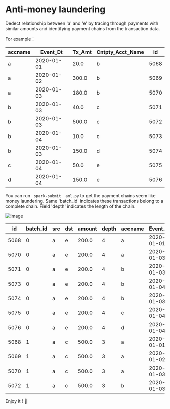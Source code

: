 # Anti-money laundering

Dedect relationship between 'a' and 'e' by tracing through payments with similar amounts and identifying payment chains from the transaction data.

For example：
 
|accname|  Event_Dt|Tx_Amt|Cntpty_Acct_Name|  id|
 | ------- | ---------- | ------ | -------------- | ----- |
|      a|2020-01-01|  20.0|               b|5068|
|      a|2020-01-02| 300.0|               b|5069|
|      a|2020-01-03| 180.0|               b|5070| 
|      b|2020-01-03|  40.0|               c|5071|  
|      b|2020-01-03| 500.0|               c|5072| 
|      b|2020-01-04|  10.0|               c|5073|
|      b|2020-01-03| 150.0|               d|5074|
|      c|2020-01-04|  50.0|               e|5075|
|      d|2020-01-04| 150.0|               e|5076|

You can run
` spark-submit  aml.py`
to get the payment chains seem like money laundering. Same 'batch_id' indicates these transactions belong to a complete chain. Field 'depth' indicates the length of the chain. 

![image](https://user-images.githubusercontent.com/24219258/148644725-afb26de1-160e-4589-a035-3046a632b098.png)

 |id|batch_id|src|dst|amount|depth|accname|  Event_Dt|Tx_Amt|Cntpty_Acct_Name|
 | ---- | -------- | --- | --- | ---- | ----- | ------ | ----- | ----- | ---- |
|5068|       0|  a|  e|     200.0|     4|      a|2020-01-01|  20.0|               b|
|5070|       0|  a|  e|     200.0|     4|      a|2020-01-03| 180.0|               b|
|5071|       0|  a|  e|     200.0|     4|      b|2020-01-03|  40.0|               c|
|5073|       0|  a|  e|     200.0|     4|      b|2020-01-04|  10.0|               c|
|5074|       0|  a|  e|     200.0|     4|      b|2020-01-03| 150.0|               d|
|5075|       0|  a|  e|     200.0|     4|      c|2020-01-04|  50.0|               e|
|5076|       0|  a|  e|     200.0|     4|      d|2020-01-04| 150.0|               e|
|5068|       1|  a|  c|     500.0|     3|      a|2020-01-01|  20.0|               b|
|5069|       1|  a|  c|     500.0|     3|      a|2020-01-02| 300.0|               b|
|5070|       1|  a|  c|     500.0|     3|      a|2020-01-03| 180.0|               b|
|5072|       1|  a|  c|     500.0|     3|      b|2020-01-03| 500.0|               c|

Enjoy it ! 🤗
